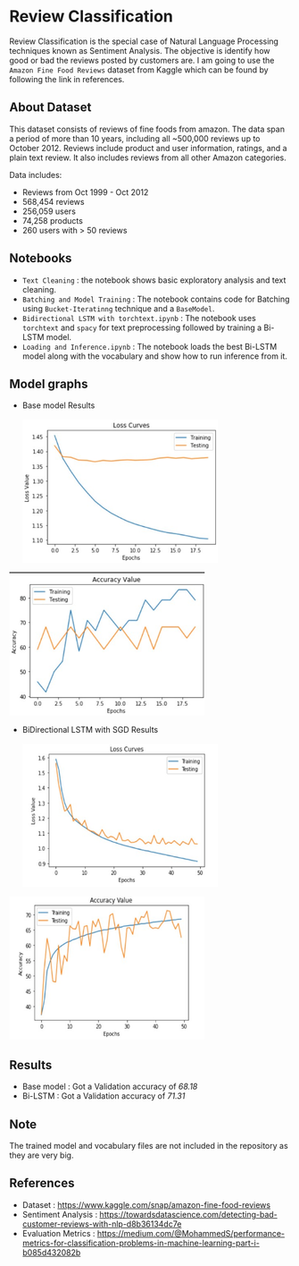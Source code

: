 # Review Classification

Review Classification is the special case of Natural Language Processing techniques known as Sentiment Analysis. The objective is identify how good or bad the reviews posted by customers are. I am going to use the `Amazon Fine Food Reviews` dataset from Kaggle which can be found by following the link in references.

## About Dataset
This dataset consists of reviews of fine foods from amazon. The data span a period of more than 10 years, including all ~500,000 reviews up to October 2012. Reviews include product and user information, ratings, and a plain text review. It also includes reviews from all other Amazon categories.

Data includes:
- Reviews from Oct 1999 - Oct 2012
- 568,454 reviews
- 256,059 users
- 74,258 products
- 260 users with > 50 reviews

## Notebooks
- `Text Cleaning` : the notebook shows basic exploratory analysis and text cleaning.
- `Batching and Model Training` : The notebook contains code for Batching using `Bucket-Iteratinng` technique and a `BaseModel`.
- `Bidirectional LSTM with torchtext.ipynb` : The notebook uses `torchtext` and `spacy` for text preprocessing followed by training a Bi-LSTM model.
- `Loading and Inference.ipynb` : The notebook loads the best Bi-LSTM model along with the vocabulary and show how to run inference from it.

## Model graphs
- Base model Results <br> <br>
<img src="./imgs/loss_base.jpg" width=350 height=256> <br>
<img src="./imgs/acc_base.jpg"  width=350 height=256>

- BiDirectional LSTM with SGD Results <br> <br>
<img src="./imgs/bilstm-tt-loss.jpg" width=350 height=256> <br>
<img src="./imgs/bilstm-tt-acc.jpg"  width=350 height=256>

## Results
- Base model : Got a Validation accuracy of *68.18*
- Bi-LSTM : Got a Validation accuracy of *71.31*

## Note
The trained model and vocabulary files are not included in the repository as they are very big.

## References
- Dataset : https://www.kaggle.com/snap/amazon-fine-food-reviews
- Sentiment Analysis : https://towardsdatascience.com/detecting-bad-customer-reviews-with-nlp-d8b36134dc7e
- Evaluation Metrics : https://medium.com/@MohammedS/performance-metrics-for-classification-problems-in-machine-learning-part-i-b085d432082b
